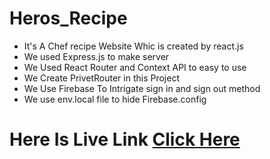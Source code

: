 # Heros_Recipe

* It's A Chef recipe Website Whic is created by react.js
* We used Express.js to make server
* We Used React Router and Context API to easy to use
* We Create PrivetRouter in this Project
* We Use Firebase To Intrigate sign in and sign out method
* We use env.local file to hide Firebase.config 

# Here Is Live Link [Click Here ](http://localhost:5173/)